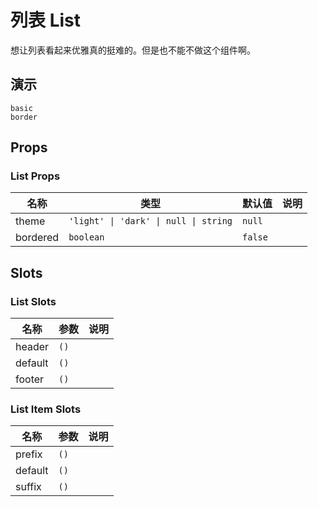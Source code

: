 # 列表 List
想让列表看起来优雅真的挺难的。但是也不能不做这个组件啊。
<!--single-column-->
## 演示
```demo
basic
border
```
## Props
### List Props
|名称|类型|默认值|说明|
|-|-|-|-|
|theme|`'light' \| 'dark' \| null \| string`|`null`||
|bordered|`boolean`|`false`||

## Slots
### List Slots
|名称|参数|说明|
|-|-|-|
|header|`()`||
|default|`()`||
|footer|`()`||

### List Item Slots
|名称|参数|说明|
|-|-|-|
|prefix|`()`||
|default|`()`||
|suffix|`()`||

